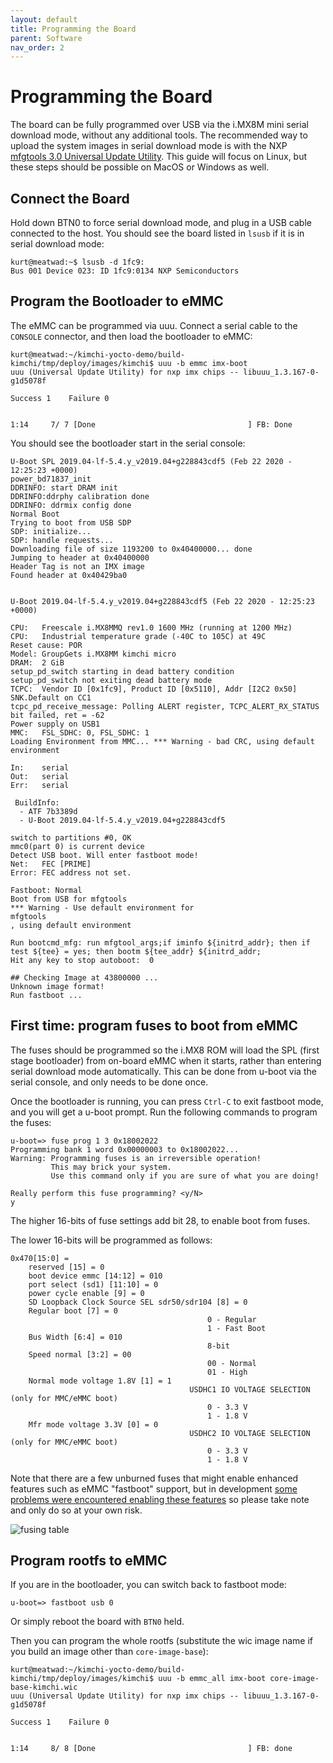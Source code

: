```yaml
---
layout: default
title: Programming the Board
parent: Software
nav_order: 2
---
```


# Programming the Board

The board can be fully programmed over USB via the i.MX8M mini serial download mode, without any additional tools. The recommended way to upload the system images in serial download mode is with the NXP [mfgtools 3.0 Universal Update Utility](https://github.com/NXPmicro/mfgtools). This guide will focus on Linux, but these steps should be possible on MacOS or Windows as well.

## Connect the Board

Hold down BTN0 to force serial download mode, and plug in a USB cable connected to the host. You should see the board listed in `lsusb` if it is in serial download mode:

```
kurt@meatwad:~$ lsusb -d 1fc9:
Bus 001 Device 023: ID 1fc9:0134 NXP Semiconductors 
```

## Program the Bootloader to eMMC

The eMMC can be programmed via uuu. Connect a serial cable to the `CONSOLE` connector, and then load the bootloader to eMMC:

```
kurt@meatwad:~/kimchi-yocto-demo/build-kimchi/tmp/deploy/images/kimchi$ uuu -b emmc imx-boot
uuu (Universal Update Utility) for nxp imx chips -- libuuu_1.3.167-0-g1d5078f

Success 1    Failure 0                                                         
                                                                               
                                                                               
1:14     7/ 7 [Done                                  ] FB: Done                
```

You should see the bootloader start in the serial console:

```
U-Boot SPL 2019.04-lf-5.4.y_v2019.04+g228843cdf5 (Feb 22 2020 - 12:25:23 +0000)
power_bd71837_init
DDRINFO: start DRAM init
DDRINFO:ddrphy calibration done
DDRINFO: ddrmix config done
Normal Boot
Trying to boot from USB SDP
SDP: initialize...
SDP: handle requests...
Downloading file of size 1193200 to 0x40400000... done
Jumping to header at 0x40400000
Header Tag is not an IMX image
Found header at 0x40429ba0


U-Boot 2019.04-lf-5.4.y_v2019.04+g228843cdf5 (Feb 22 2020 - 12:25:23 +0000)

CPU:   Freescale i.MX8MMQ rev1.0 1600 MHz (running at 1200 MHz)
CPU:   Industrial temperature grade (-40C to 105C) at 49C
Reset cause: POR
Model: GroupGets i.MX8MM kimchi micro
DRAM:  2 GiB
setup_pd_switch starting in dead battery condition
setup_pd_switch not exiting dead battery mode
TCPC:  Vendor ID [0x1fc9], Product ID [0x5110], Addr [I2C2 0x50]
SNK.Default on CC1
tcpc_pd_receive_message: Polling ALERT register, TCPC_ALERT_RX_STATUS bit failed, ret = -62
Power supply on USB1
MMC:   FSL_SDHC: 0, FSL_SDHC: 1
Loading Environment from MMC... *** Warning - bad CRC, using default environment

In:    serial
Out:   serial
Err:   serial

 BuildInfo:
  - ATF 7b3389d
  - U-Boot 2019.04-lf-5.4.y_v2019.04+g228843cdf5

switch to partitions #0, OK
mmc0(part 0) is current device
Detect USB boot. Will enter fastboot mode!
Net:   FEC [PRIME]
Error: FEC address not set.

Fastboot: Normal
Boot from USB for mfgtools
*** Warning - Use default environment for                                mfgtools
, using default environment

Run bootcmd_mfg: run mfgtool_args;if iminfo ${initrd_addr}; then if test ${tee} = yes; then bootm ${tee_addr} ${initrd_addr;
Hit any key to stop autoboot:  0 

## Checking Image at 43800000 ...
Unknown image format!
Run fastboot ...
```

## First time: program fuses to boot from eMMC

The fuses should be programmed so the i.MX8 
ROM will load the SPL (first stage bootloader) from on-board eMMC when it starts, rather than entering serial download mode automatically. This can be done from u-boot via the serial console, and only needs to be done once.

Once the bootloader is running, you can press `Ctrl-C` to exit fastboot mode, and you will get a u-boot prompt. Run the following commands to program the fuses:

```
u-boot=> fuse prog 1 3 0x18002022 
Programming bank 1 word 0x00000003 to 0x18002022...
Warning: Programming fuses is an irreversible operation!
         This may brick your system.
         Use this command only if you are sure of what you are doing!

Really perform this fuse programming? <y/N>
y
```

The higher 16-bits of fuse settings add bit 28, to enable boot from fuses.

The lower 16-bits will be programmed as follows:

```
0x470[15:0] =
    reserved [15] = 0
    boot device emmc [14:12] = 010
    port select (sd1) [11:10] = 0
    power cycle enable [9] = 0
    SD Loopback Clock Source SEL sdr50/sdr104 [8] = 0
    Regular boot [7] = 0
                                            0 - Regular
                                            1 - Fast Boot
    Bus Width [6:4] = 010
                                            8-bit
    Speed normal [3:2] = 00
                                            00 - Normal
                                            01 - High
    Normal mode voltage 1.8V [1] = 1
                                        USDHC1 IO VOLTAGE SELECTION (only for MMC/eMMC boot)
                                            0 - 3.3 V
                                            1 - 1.8 V
    Mfr mode voltage 3.3V [0] = 0
                                        USDHC2 IO VOLTAGE SELECTION (only for MMC/eMMC boot)
                                            0 - 3.3 V
                                            1 - 1.8 V
```

Note that there are a few unburned fuses that might enable enhanced features such as eMMC "fastboot" support, but in development [some problems were encountered enabling these features](https://community.nxp.com/thread/522197) so please take note and only do so at your own risk.

![fusing table](/images/hardware/fusing.jpg)



## Program rootfs to eMMC

If you are in the bootloader, you can switch back to fastboot mode:

```
u-boot=> fastboot usb 0
```

Or simply reboot the board with `BTN0` held.

Then you can program the whole rootfs (substitute the wic image name if you build an image other than `core-image-base`):

```
kurt@meatwad:~/kimchi-yocto-demo/build-kimchi/tmp/deploy/images/kimchi$ uuu -b emmc_all imx-boot core-image-base-kimchi.wic
uuu (Universal Update Utility) for nxp imx chips -- libuuu_1.3.167-0-g1d5078f

Success 1    Failure 0                                                         
                                                                               
                                                                               
1:14     8/ 8 [Done                                  ] FB: done                
```
